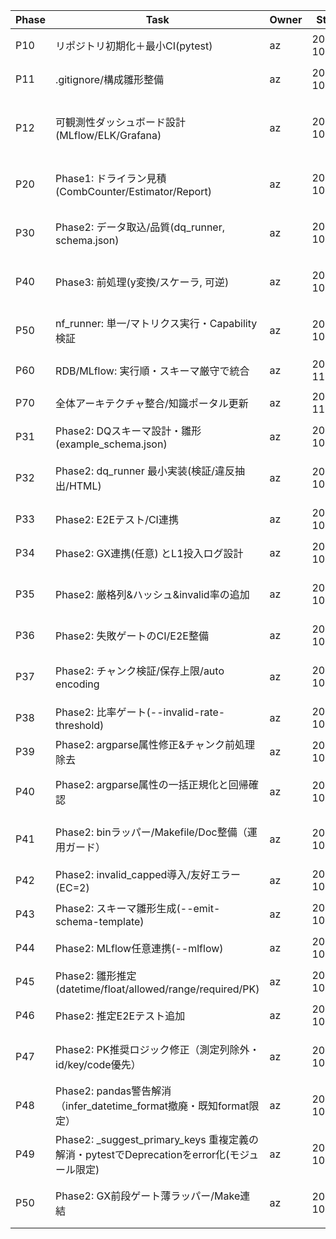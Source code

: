 | Phase | Task | Owner | Start | End | Status | Risk | NextAction |
|---|---|---|---|---|---:|---|---|
| P10 | リポジトリ初期化＋最小CI(pytest) | az | 2025-10-25 | 2025-10-25 | 20 | 依存未固定 | requirements定義を追加 |
| P11 | .gitignore/構成雛形整備 | az | 2025-10-25 | 2025-10-26 | 10 | 不要物混入 | 生成物パスを棚卸し |
| P12 | 可観測性ダッシュボード設計(MLflow/ELK/Grafana) | az | 2025-10-25 | 2025-10-27 | 30 | メトリクス選定未確定 | サンプル板をcommit |
| P20 | Phase1: ドライラン見積(CombCounter/Estimator/Report) | az | 2025-10-26 | 2025-10-30 | 10 | 過去runs不足 | ダミーデータで推定検証 |
| P30 | Phase2: データ取込/品質(dq_runner, schema.json) | az | 2025-10-27 | 2025-11-01 | 0 | スキーマ未合意 | schemaドラフト提出 |
| P40 | Phase3: 前処理(y変換/スケーラ, 可逆) | az | 2025-10-29 | 2025-11-03 | 0 | 逆変換仕様抜け | y_transform設計レビュー |
| P50 | nf_runner: 単一/マトリクス実行・Capability検証 | az | 2025-10-30 | 2025-11-08 | 0 | 無効組合せが多い | capability表初版コミット |
| P60 | RDB/MLflow: 実行順・スキーマ厳守で統合 | az | 2025-11-02 | 2025-11-10 | 0 | PK/UK競合 | DDL/UPSERT方針確定 |
| P70 | 全体アーキテクチャ整合/知識ポータル更新 | az | 2025-11-05 | 2025-11-12 | 0 | 所管分散 | 責務とIFを明文化 |
| P31 | Phase2: DQスキーマ設計・雛形(example_schema.json) | az | 2025-10-25 | 2025-10-26 | 80 | ルール不足 | 現場ルールを追加 |
| P32 | Phase2: dq_runner 最小実装(検証/違反抽出/HTML) | az | 2025-10-25 | 2025-10-26 | 70 | プロファイル重い | minimal=Trueで軽量化 |
| P33 | Phase2: E2Eテスト/CI連携 | az | 2025-10-25 | 2025-10-26 | 50 | 依存不整合 | 依存をpin |
| P34 | Phase2: GX連携(任意) とL1投入ログ設計 | az | 2025-10-26 | 2025-10-28 | 0 | ルール設計 | checkpoints定義 |
| P35 | Phase2: 厳格列&ハッシュ&invalid率の追加 | az | 2025-10-25 | 2025-10-25 | 100 | 追加要件の変動 | 運用ルールに合わせ微調整 |
| P36 | Phase2: 失敗ゲートのCI/E2E整備 | az | 2025-10-25 | 2025-10-25 | 100 | 環境差分 | OS依存の吸収 |
| P37 | Phase2: チャンク検証/保存上限/auto encoding | az | 2025-10-25 | 2025-10-25 | 100 | 大規模CSVの偏り | 本番サイズで再検証 |
| P38 | Phase2: 比率ゲート(--invalid-rate-threshold) | az | 2025-10-25 | 2025-10-25 | 100 | 閾値調整 | データ特性で最適化 |
| P39 | Phase2: argparse属性修正&チャンク前処理除去 | az | 2025-10-25 | 2025-10-25 | 100 | 再発の恐れ | 回帰テストを常設 |
| P40 | Phase2: argparse属性の一括正規化と回帰確認 | az | 2025-10-25 | 2025-10-25 | 100 | 類似typo再発 | Lint/CIで検出強化 |
| P41 | Phase2: binラッパー/Makefile/Doc整備（運用ガード） | az | 2025-10-25 | 2025-10-25 | 100 | コマンド誤用 | binで必須引数/存在チェック |
| P42 | Phase2: invalid_capped導入/友好エラー(EC=2) | az | 2025-10-25 | 2025-10-25 | 100 | 仕様周知不足 | ドキュメント追補 |
| P43 | Phase2: スキーマ雛形生成(--emit-schema-template) | az | 2025-10-25 | 2025-10-25 | 100 | 推定誤差 | 手修正前提で案内 |
| P44 | Phase2: MLflow任意連携(--mlflow) | az | 2025-10-25 | 2025-10-25 | 100 | 環境依存 | 失敗はnon-fatal |
| P45 | Phase2: 雛形推定(datetime/float/allowed/range/required/PK) | az | 2025-10-25 | 2025-10-25 | 100 | 推定過剰 | 閾値/rows調整 |
| P46 | Phase2: 推定E2Eテスト追加 | az | 2025-10-25 | 2025-10-25 | 100 | データ偏り | サンプル増で安定化 |
| P47 | Phase2: PK推奨ロジック修正（測定列除外・id/key/code優先） | az | 2025-10-25 | 2025-10-25 | 100 | 一意性の局所性 | 例外ルールの追加 |
| P48 | Phase2: pandas警告解消（infer_datetime_format撤廃・既知format限定） | az | 2025-10-25 | 2025-10-25 | 100 | 日付多様性 | フォーマット追加 |
| P49 | Phase2: _suggest_primary_keys 重複定義の解消・pytestでDeprecationをerror化(モジュール限定) | az | 2025-10-25 | 2025-10-25 | 100 | 外部依存に波及 | モジュール限定フィルタ |
| P50 | Phase2: GX前段ゲート薄ラッパー/Make連結 | az | 2025-10-25 | 2025-10-25 | 100 | 未配置時の誤検知 | 未発見時はskip設計 |
